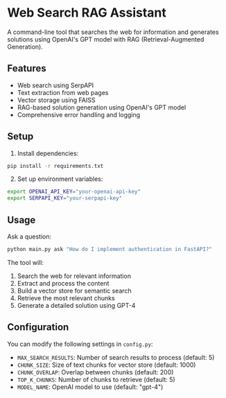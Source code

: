 # Web Search RAG Assistant

A command-line tool that searches the web for information and generates solutions using OpenAI's GPT model with RAG (Retrieval-Augmented Generation).

## Features

- Web search using SerpAPI
- Text extraction from web pages
- Vector storage using FAISS
- RAG-based solution generation using OpenAI's GPT model
- Comprehensive error handling and logging

## Setup

1. Install dependencies:
```bash
pip install -r requirements.txt
```

2. Set up environment variables:
```bash
export OPENAI_API_KEY="your-openai-api-key"
export SERPAPI_KEY="your-serpapi-key"
```

## Usage

Ask a question:
```bash
python main.py ask "How do I implement authentication in FastAPI?"
```

The tool will:
1. Search the web for relevant information
2. Extract and process the content
3. Build a vector store for semantic search
4. Retrieve the most relevant chunks
5. Generate a detailed solution using GPT-4

## Configuration

You can modify the following settings in `config.py`:
- `MAX_SEARCH_RESULTS`: Number of search results to process (default: 5)
- `CHUNK_SIZE`: Size of text chunks for vector store (default: 1000)
- `CHUNK_OVERLAP`: Overlap between chunks (default: 200)
- `TOP_K_CHUNKS`: Number of chunks to retrieve (default: 5)
- `MODEL_NAME`: OpenAI model to use (default: "gpt-4") 